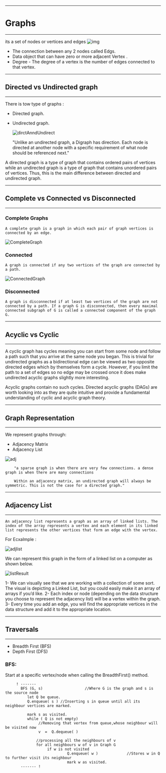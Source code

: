 __________________________________________

# Graphs
__________________________________________

its a set of nodes or vertices and edges
    ![img](https://imgs.search.brave.com/3yIP2Znp_NmD8Q2KuWLF-ywFIG8IIq3Me5DTKWQW-Ho/rs:fit:733:225:1/g:ce/aHR0cHM6Ly90c2Uz/Lm1tLmJpbmcubmV0/L3RoP2lkPU9JUC5s/Y0Y1eEs4aGtGc0NT/WnYxckc0dUtRQUFB/QSZwaWQ9QXBp)


- The connection between any 2 nodes called Edgs.
- Data object that can have zero or more adjacent Vertex .
- Degree - The degree of a vertex is the number of edges connected to that vertex.

_________________________________

## Directed vs Undirected graph
_________________________________

There is tow type of graphs :
- Directed graph.
- Undirected graph.

    ![dirctAnndUndirect](https://imgs.search.brave.com/YvoSY7IoANnX23N1tLXiK5ceffpDUUpeS9CzAnaLDXk/rs:fit:793:633:1/g:ce/aHR0cDovL3BlZGlh/YS5jb20vd3AtY29u/dGVudC91cGxvYWRz/LzIwMTkvMDEvRGlm/ZmVyZW5jZS1CZXR3/ZWVuLURpcmVjdGVk/LWFuZC1VbmRpcmVj/dGVkLUdyYXBoLUNv/bXBhcmlzb24tU3Vt/bWFyeS5qcGc)
    
    "Unlike an undirected graph, a Digraph has direction. Each node is directed at another node with a specific requirement of what node should be referenced next."
    
A directed graph is a type of graph that contains ordered pairs of vertices while an undirected graph is a type of graph that contains unordered pairs of vertices. Thus, this is the main difference between directed and undirected graph.

______________________________________

## Complete vs Connected vs Disconnected
______________________________________

### Complete Graphs
    A complete graph is a graph in which each pair of graph vertices is connected by an edge.
    
   ![CompleteGraph](https://imgs.search.brave.com/BhpNHXGkNQcEDCPnv5DF9SVftnhK9wAQzHQV2YUHTRE/rs:fit:632:225:1/g:ce/aHR0cHM6Ly90c2U0/Lm1tLmJpbmcubmV0/L3RoP2lkPU9JUC5m/R2NHSTFJMVN5MVRq/SDNRWmpQQmlBSGFG/aiZwaWQ9QXBp)

### Connected
    A graph is connected if any two vertices of the graph are connected by a path.
    
  ![ConnectedGraph](https://imgs.search.brave.com/vtDb0MJUpH-AAVqcAdLHP46vd4IXMPp9MwLNVmUezYw/rs:fit:728:546:1/g:ce/aHR0cHM6Ly9pbWFn/ZS5zbGlkZXNoYXJl/Y2RuLmNvbS9ub3Rh/bWF0aGRpc2NyZXRl/Z3JhcGh0aGVvcnkt/MTExMTEwMjEzNTEy/LXBocGFwcDAxLzk1/L25vdGEtbWF0aC1k/aXNjcmV0ZS1ncmFw/aC10aGVvcnktMTEt/NzI4LmpwZz9jYj0x/MzIwOTYwOTQ2)

### Disconnected
    A graph is disconnected if at least two vertices of the graph are not connected by a path. If a graph G is disconnected, then every maximal connected subgraph of G is called a connected component of the graph G.
    
__________________________________________

## Acyclic vs Cyclic
__________________________________________

A cyclic graph has cycles meaning you can start from some node and follow a path such that you arrive at the same node you began. This is trivial for undirected graphs as a bidirectional edge can be viewed as two opposite directed edges which by themselves form a cycle. However, if you limit the path to a set of edges so no edge may be crossed once it does make undirected acyclic graphs slightly more interesting.

Acyclic graphs contain no such cycles. Directed acyclic graphs (DAGs) are worth looking into as they are quite intuitive and provide a fundamental understanding of cyclic and acyclic graph theory.

__________________________________________

## Graph Representation
__________________________________________

We represent graphs through:

- Adjacency Matrix
- Adjacency List

![adj](https://imgs.search.brave.com/gqWp2QeDkatDJjZ97Z0XNJRcJvUulT1UsGcZG7ChC9E/rs:fit:1200:720:1/g:ce/aHR0cHM6Ly9pLnl0/aW1nLmNvbS92aS9a/VHl5WnE1NmRaQS9t/YXhyZXNkZWZhdWx0/LmpwZw)


        "a sparse graph is when there are very few connections. a dense graph is when there are many connections

        Within an adjacency matrix, an undirected graph will always be symmetric. This is not the case for a directed graph."
        
        
____________________________________

## Adjacency List 
____________________________________
    An adjacency list represents a graph as an array of linked lists. The index of the array represents a vertex and each element in its linked list represents the other vertices that form an edge with the vertex.

For Ecxalmple :

![adjlist ](https://cdn.programiz.com/cdn/farfuture/-p4ka0P4riQvs-VRZHACdhlc48nVN1iOYdZmkk8F2FA/mtime:1625029631/sites/tutorial2program/files/adjacency-list-graph.png)

We can represent this graph in the form of a linked list on a computer as shown below.

![listResult](https://cdn.programiz.com/cdn/farfuture/h2DRie2qoBNmd2liy8DRj5TDcmODcVDBUZOyoPQ5AVM/mtime:1625029639/sites/tutorial2program/files/adjacency-list-representation.png)

1- We can visually see that we are working with a collection of some sort. The visual is depicting a Linked List, but you could easily make it an array of arrays if you’d like.
2- Each index or node (depending on the data structure you choose to represent the adjacency list) will be a vertex within the graph.
3- Every time you add an edge, you will find the appropriate vertices in the data structure and add it to the appropriate location.

_________________________________________

## Traversals 
_________________________________________

- Breadth First (BFS)
- Depth First (DFS)


###  BFS:
   Start at a specific vertex/node when calling the BreadthFirst() method. 
   
         ! -------
           BFS (G, s)                   //Where G is the graph and s is the source node
              let Q be queue.
              Q.enqueue( s ) //Inserting s in queue until all its neighbour vertices are marked.

              mark s as visited.
              while ( Q is not empty)
                   //Removing that vertex from queue,whose neighbour will be visited now
                   v  =  Q.dequeue( )

                  //processing all the neighbours of v  
                  for all neighbours w of v in Graph G
                       if w is not visited 
                                Q.enqueue( w )             //Stores w in Q to further visit its neighbour
                                mark w as visited.
           ------- !
   
